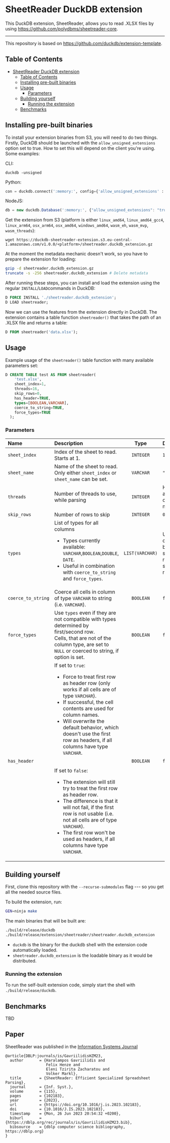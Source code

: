 # SheetReader DuckDB extension

This DuckDB extension, SheetReader, allows you to read .XLSX files by using https://github.com/polydbms/sheetreader-core.

---

This repository is based on https://github.com/duckdb/extension-template.

## Table of Contents

- [SheetReader DuckDB extension](#sheetreader-duckdb-extension)
  - [Table of Contents](#table-of-contents)
  - [Installing pre-built binaries](#installing-pre-built-binaries)
  - [Usage](#usage)
    - [Parameters](#parameters)
  - [Building yourself](#building-yourself)
    - [Running the extension](#running-the-extension)
  - [Benchmarks](#benchmarks)


## Installing pre-built binaries

To install your extension binaries from S3, you will need to do two things. Firstly, DuckDB should be launched with the
`allow_unsigned_extensions` option set to true. How to set this will depend on the client you're using. Some examples:

CLI:
```shell
duckdb -unsigned
```

Python:
```python
con = duckdb.connect(':memory:', config={'allow_unsigned_extensions' : 'true'})
```

NodeJS:
```js
db = new duckdb.Database(':memory:', {"allow_unsigned_extensions": "true"});
```

Get the extension from S3 (platform is either `linux_amd64`, `linux_amd64_gcc4`, `linux_arm64`, `osx_arm64`, `osx_amd64`, `windows_amd64`, `wasm_eh`, `wasm_mvp`, `wasm_threads`):

```
wget https://duckdb-sheetreader-extension.s3.eu-central-1.amazonaws.com/v1.0.0/<platform>/sheetreader.duckdb_extension.gz
```


At the moment the metadata mechanic doesn't work, so you have to prepare the extension for loading:

```bash
gzip -d sheetreader.duckdb_extension.gz
truncate -s -256 sheetreader.duckdb_extension # Delete metadata
```

<!-- Secondly, you will need to set the repository endpoint in DuckDB to the HTTP url of your bucket + version of the extension -->
<!-- you want to install. To do this run the following SQL query in DuckDB: -->
<!-- ```sql
SET custom_extension_repository='bucket.s3.eu-west-1.amazonaws.com/<your_extension_name>/latest';
```
Note that the `/latest` path will allow you to install the latest extension version available for your current version of
DuckDB. To specify a specific version, you can pass the version instead. -->

After running these steps, you can install and load the extension using the regular `INSTALL`/`LOAD`commands in DuckDB:
```sql
D FORCE INSTALL './sheetreader.duckdb_extension';
D LOAD sheetreader;
```

Now we can use the features from the extension directly in DuckDB. The extension contains a table function `sheetreader()` that takes the path of an .XLSX file and returns a table:
```sql
D FROM sheetreader('data.xlsx');
```

## Usage

Example usage of the `sheetreader()` table function with many available parameters set:

```sql
D CREATE TABLE test AS FROM sheetreader(
    'test.xlsx',
    sheet_index=1,
    threads=16,
    skip_rows=0,
    has_header=TRUE,
    types=[BOOLEAN,VARCHAR],
    coerce_to_string=TRUE,
    force_types=TRUE
  );
```

### Parameters

| Name | Description | Type | Default |
|:----|:-----------|:----:|:-------|
| `sheet_index` | Index of the sheet to read. Starts at 1. | `INTEGER` | `1` |
| `sheet_name` | Name of the sheet to read. <br /> Only either `sheet_index` or `sheet_name` can be set.  | `VARCHAR` | `""` |
| `threads` | Number of threads to use, while parsing | `INTEGER` | Half of available cores; minimum 1 |
| `skip_rows` | Number of rows to skip | `INTEGER` | `0` |
| `types` | List of types for all columns <ul> <li> Types currently available:<br /> `VARCHAR`,`BOOLEAN`,`DOUBLE`, `DATE`.</li> <li> Useful in combination with `coerce_to_string` and `force_types`. </li> </ul> | `LIST(VARCHAR)` | Uses types determined by first & second row (after skipped rows) |
| `coerce_to_string` | Coerce all cells in column of type `VARCHAR` to string (i.e. `VARCHAR`). | `BOOLEAN` | `false` |
| `force_types` | Use `types` even if they are not compatible with types determined by first/second row. <br /> Cells, that are not of the column type, are set to `NULL` or coerced to string, if option is set. | `BOOLEAN` | `false` |
| `has_header` | If set to `true`: <ul> <li> Force to treat first row as header row (only works if all cells are of type `VARCHAR`). </li> <li> If successful, the cell contents are used for column names. </li> <li> Will overwrite the default behavior, which doesn't use the first row as headers, if all columns have type `VARCHAR`. </li> </ul> <br /> If set to `false`: <ul>  <li> The extension will still try to treat the first row as header row. </li> <li> The difference is that it will not fail, if the first row is not usable (i.e. not all cells are of type `VARCHAR`). </li> <li> The first row won't be used as headers, if all columns have type `VARCHAR`. </ul> | `BOOLEAN` | `false` |

## Building yourself

First, clone this repository with the `--recurse-submodules` flag --- so you get all the needed source files.

To build the extension, run:
```sh
GEN=ninja make
```
The main binaries that will be built are:
```sh
./build/release/duckdb
./build/release/extension/sheetreader/sheetreader.duckdb_extension
```
- `duckdb` is the binary for the duckdb shell with the extension code automatically loaded.
- `sheetreader.duckdb_extension` is the loadable binary as it would be distributed.

### Running the extension

To run the self-built extension code, simply start the shell with `./build/release/duckdb`.

## Benchmarks

TBD
<!-- Benchmarks of sheetreader & spatial + link to paper. -->

## Paper
SheetReader was published in the [Information Systems Journal](https://www.sciencedirect.com/science/article/abs/pii/S0306437923000194)
```
@article{DBLP:journals/is/GavriilidisHZM23,
  author       = {Haralampos Gavriilidis and
                  Felix Henze and
                  Eleni Tzirita Zacharatou and
                  Volker Markl},
  title        = {SheetReader: Efficient Specialized Spreadsheet Parsing},
  journal      = {Inf. Syst.},
  volume       = {115},
  pages        = {102183},
  year         = {2023},
  url          = {https://doi.org/10.1016/j.is.2023.102183},
  doi          = {10.1016/J.IS.2023.102183},
  timestamp    = {Mon, 26 Jun 2023 20:54:32 +0200},
  biburl       = {https://dblp.org/rec/journals/is/GavriilidisHZM23.bib},
  bibsource    = {dblp computer science bibliography, https://dblp.org}
}
```